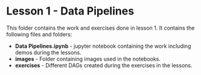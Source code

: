 # Lesson 1 - Data Pipelines

This folder contains the work and exercises done in lesson 1. It contains the following files and folders:
* **Data Pipelines.ipynb** - jupyter notebook containing the work including demos during the lessons.
* **images** - Folder containing images used in the notebooks.
* **exercises** - Different DAGs created during the exercises in the lessons.